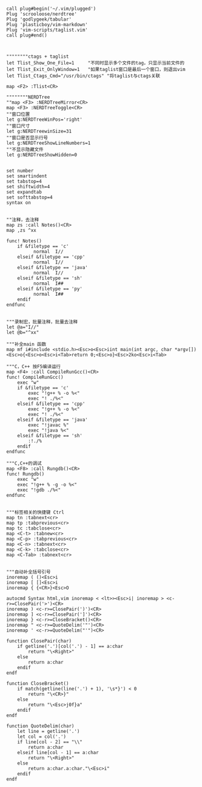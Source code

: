     call plug#begin('~/.vim/plugged')
    Plug 'scrooloose/nerdtree'
    Plug 'godlygeek/tabular'
    Plug 'plasticboy/vim-markdown'
    Plug 'vim-scripts/taglist.vim'
    call plug#end()
    
    
    
    """"""""ctags + taglist
    let Tlist_Show_One_File=1     "不同时显示多个文件的tag，只显示当前文件的    
    let Tlist_Exit_OnlyWindow=1   "如果taglist窗口是最后一个窗口，则退出vim   
    let Tlist_Ctags_Cmd="/usr/bin/ctags" "将taglist与ctags关联  
    
    map <F2> :Tlist<CR>
    
    """"""""NERDTree
    ""map <F3> :NERDTreeMirror<CR>
    map <F3> :NERDTreeToggle<CR>
    ""窗口位置
    let g:NERDTreeWinPos='right' 
    ""窗口尺寸 
    let g:NERDTreewinSize=31 
    ""窗口是否显示行号 
    let g:NERDTreeShowLineNumbers=1 
    ""不显示隐藏文件 
    let g:NERDTreeShowHidden=0
    
    
    set number
    set smartindent  
    set tabstop=4  
    set shiftwidth=4  
    set expandtab  
    set softtabstop=4  
    syntax on
    
    
    ""注释，去注释
    map zs :call Notes()<CR>
    map ,zs ^xx
    
    func! Notes()
        if &filetype == 'c'
              normal  I//
        elseif &filetype == 'cpp'
              normal  I//
        elseif &filetype == 'java' 
              normal  I//
        elseif &filetype == 'sh'
              normal  I##
        elseif &filetype == 'py'
              normal  I##
        endif
    endfunc
         
    
    """录制宏，批量注释，批量去注释
    let @a="I//"
    let @b="^xx"
    
    """补全main 函数
    map mf i#include <stdio.h><Esc>o<Esc>iint main(int argc, char *argv[])<Esc>o{<Esc>o<Esc>i<Tab>return 0;<Esc>o}<Esc>2ko<Esc>i<Tab>
    
    """C，C++ 按F5编译运行
    map <F4> :call CompileRunGcc()<CR>
    func! CompileRunGcc()
        exec "w"
        if &filetype == 'c'
            exec "!g++ % -o %<"
            exec "! ./%<"
        elseif &filetype == 'cpp'
            exec "!g++ % -o %<"
            exec "! ./%<"
        elseif &filetype == 'java' 
            exec "!javac %" 
            exec "!java %<"
        elseif &filetype == 'sh'
            :!./%
        endif
    endfunc
    
    """C,C++的调试
    map <F8> :call Rungdb()<CR>
    func! Rungdb()
        exec "w"
        exec "!g++ % -g -o %<"
        exec "!gdb ./%<"
    endfunc
    
    
    """标签相关的快捷键 Ctrl
    map tn :tabnext<cr>
    map tp :tabprevious<cr>
    map tc :tabclose<cr>
    map <C-t> :tabnew<cr>
    map <C-p> :tabprevious<cr>
    map <C-n> :tabnext<cr>
    map <C-k> :tabclose<cr>
    map <C-Tab> :tabnext<cr>
    
    
    """自动补全括号引号
    inoremap ( ()<Esc>i
    inoremap [ []<Esc>i
    inoremap { {<CR>}<Esc>O
    
    autocmd Syntax html,vim inoremap < <lt>><Esc>i| inoremap > <c-r>=ClosePair('>')<CR>
    inoremap ) <c-r>=ClosePair(')')<CR>
    inoremap ] <c-r>=ClosePair(']')<CR>
    inoremap } <c-r>=CloseBracket()<CR>
    inoremap " <c-r>=QuoteDelim('"')<CR>
    inoremap ' <c-r>=QuoteDelim("'")<CR>
    
    function ClosePair(char)
        if getline('.')[col('.') - 1] == a:char
            return "\<Right>"
        else
            return a:char
        endif
    endf
    
    function CloseBracket() 
        if match(getline(line('.') + 1), '\s*}') < 0
            return "\<CR>}"
        else
            return "\<Esc>j0f}a"
        endif
    endf
    
    function QuoteDelim(char)
        let line = getline('.')
        let col = col('.')
        if line[col - 2] == "\\"
            return a:char
        elseif line[col - 1] == a:char
            return "\<Right>"
        else
            return a:char.a:char."\<Esc>i"
        endif
    endf
    